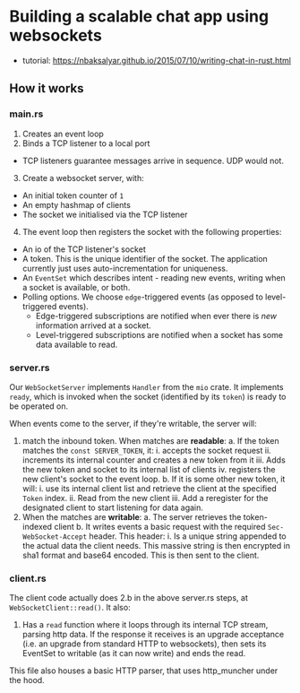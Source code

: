 # Building a scalable chat app using websockets

- tutorial: https://nbaksalyar.github.io/2015/07/10/writing-chat-in-rust.html

## How it works

### main.rs

1. Creates an event loop
2. Binds a TCP listener to a local port
  - TCP listeners guarantee messages arrive in sequence. UDP would not.
3. Create a websocket server, with:
  - An initial token counter of `1`
  - An empty hashmap of clients
  - The socket we initialised via the TCP listener
4. The event loop then registers the socket with the following properties:
  - An io of the TCP listener's socket
  - A token. This is the unique identifier of the socket. The application currently just uses auto-incrementation for uniqueness.
  - An `EventSet` which describes intent - reading new events, writing when a socket is available, or both.
  - Polling options. We choose `edge`-triggered events (as opposed to level-triggered events).
    - Edge-triggered subscriptions are notified when ever there is _new_ information arrived at a socket.
    - Level-triggered subscriptions are notified when a socket has some data available to read.

### server.rs

Our `WebSocketServer` implements `Handler` from the `mio` crate. It implements `ready`, which is invoked when the socket (identified by its `token`) is ready to be operated on.

When events come to the server, if they're writable, the server will:

1. match the inbound token. When matches are **readable**:
  a. If the token matches the `const SERVER_TOKEN`, it:
    i. accepts the socket request
    ii. increments its internal counter and creates a new token from it
    iii. Adds the new token and socket to its internal list of clients 
    iv. registers the new client's socket to the event loop.
  b. If it is some other new token, it will:
    i. use its internal client list and retrieve the client at the specified `Token` index.
    ii. Read from the new client
    iii. Add a reregister for the designated client to start listening for data again.
2. When the matches are **writable**:
  a. The server retrieves the token-indexed client
  b. It writes events a basic request with the required `Sec-WebSocket-Accept` header. This header:
    i. Is a unique string appended to the actual data the client needs. This massive string is then encrypted in sha1 format and base64 encoded. This is then sent to the client.

### client.rs

The client code actually does 2.b in the above server.rs steps, at `WebSocketClient::read()`. It also:

1. Has a `read` function where it loops through its internal TCP stream, parsing http data. If the response it receives is an upgrade acceptance (i.e. an upgrade from standard HTTP to websockets), then sets its EventSet to writable (as it can now write) and ends the read.

This file also houses a basic HTTP parser, that uses http_muncher under the hood.